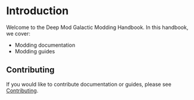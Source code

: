 # Introduction

Welcome to the Deep Mod Galactic Modding Handbook. In this handbook, we cover:

- Modding documentation
- Modding guides

## Contributing

If you would like to contribute documentation or guides, please see [Contributing](contributing.md).
